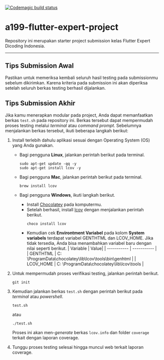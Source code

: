 [![Codemagic build status](https://api.codemagic.io/apps/64be5dca1777448cbe359570/64be5dca1777448cbe35956f/status_badge.svg)](https://codemagic.io/apps/64be5dca1777448cbe359570/64be5dca1777448cbe35956f/latest_build)

# a199-flutter-expert-project

Repository ini merupakan starter project submission kelas Flutter Expert Dicoding Indonesia.

---

## Tips Submission Awal

Pastikan untuk memeriksa kembali seluruh hasil testing pada submissionmu sebelum dikirimkan. Karena
kriteria pada submission ini akan diperiksa setelah seluruh berkas testing berhasil dijalankan.

## Tips Submission Akhir

Jika kamu menerapkan modular pada project, Anda dapat memanfaatkan berkas `test.sh` pada repository
ini. Berkas tersebut dapat mempermudah proses testing melalui *terminal* atau *command prompt*.
Sebelumnya menjalankan berkas tersebut, ikuti beberapa langkah berikut:

1. Install terlebih dahulu aplikasi sesuai dengan Operating System (OS) yang Anda gunakan.
    - Bagi pengguna **Linux**, jalankan perintah berikut pada terminal.
        ```
        sudo apt-get update -qq -y
        sudo apt-get install lcov -y
        ```

    - Bagi pengguna **Mac**, jalankan perintah berikut pada terminal.
        ```
        brew install lcov
        ```
    - Bagi pengguna **Windows**, ikuti langkah berikut.
        - Install [Chocolatey](https://chocolatey.org/install) pada komputermu.
        - Setelah berhasil, install [lcov](https://community.chocolatey.org/packages/lcov) dengan
          menjalankan perintah berikut.
            ```
            choco install lcov
            ```
        - Kemudian cek **Environtment Variabel** pada kolom **System variabels** terdapat variabel
          GENTHTML dan LCOV_HOME. Jika tidak tersedia, Anda bisa menambahkan variabel baru dengan
          nilai seperti berikut. | Variable | Value| | ----------- | ----------- | | GENTHTML | C:
          \ProgramData\chocolatey\lib\lcov\tools\bin\genhtml | | LCOV_HOME | C:
          \ProgramData\chocolatey\lib\lcov\tools |

2. Untuk mempermudah proses verifikasi testing, jalankan perintah berikut.
    ```
    git init
    ```
3. Kemudian jalankan berkas `test.sh` dengan perintah berikut pada *terminal* atau *powershell*.
    ```
    test.sh
    ```
   atau
    ```
    ./test.sh
    ```
   Proses ini akan men-*generate* berkas `lcov.info` dan folder `coverage` terkait dengan laporan
   coverage.
4. Tunggu proses testing selesai hingga muncul web terkait laporan coverage.

